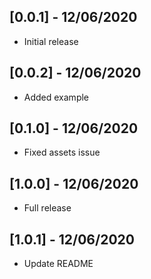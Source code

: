 ## [0.0.1] - 12/06/2020

* Initial release

## [0.0.2] - 12/06/2020

* Added example

## [0.1.0] - 12/06/2020

* Fixed assets issue

## [1.0.0] - 12/06/2020

* Full release

## [1.0.1] - 12/06/2020

* Update README